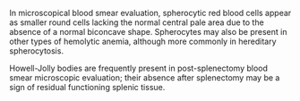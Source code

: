 In microscopical blood smear evaluation, spherocytic red blood cells appear as smaller round cells lacking the normal central pale area due to the absence of a normal biconcave shape. Spherocytes may also be present in other types of hemolytic anemia, although more commonly in hereditary spherocytosis.

Howell-Jolly bodies are frequently present in post-splenectomy blood smear microscopic evaluation; their absence after splenectomy may be a sign of residual functioning splenic tissue.